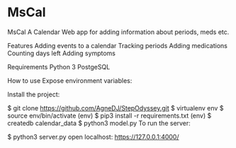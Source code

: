 # MsCal

MsCal
A Calendar Web app for adding information about periods, meds etc.

Features
Adding events to a calendar
Tracking periods
Adding medications
Counting days left
Adding symptoms

Requirements
Python 3
PostgeSQL

How to use
Expose environment variables:

Install the project:

$ git clone https://github.com/AgneDJ/StepOdyssey.git
$ virtualenv env
$ source env/bin/activate
(env) $ pip3 install -r requirements.txt
(env) $ createdb calendar_data
$ python3 model.py
To run the server:

$ python3 server.py
open localhost: https://127.0.0.1:4000/
